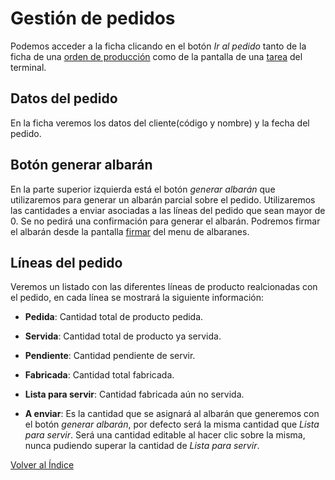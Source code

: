 # Gestión de pedidos

Podemos acceder a la ficha clicando en el botón *Ir al pedido* tanto de la ficha de una [orden de producción](../ordenesproduccion/index.md) como de la pantalla de una [tarea](../gestiontareas/index.md) del terminal.

## Datos del pedido

En la ficha veremos los datos del cliente(código y nombre) y la fecha del pedido.

## Botón generar albarán

En la parte superior izquierda está el botón *generar albarán* que utilizaremos para generar un albarán parcial sobre el pedido. Utilizaremos las cantidades a enviar asociadas a las líneas del pedido que sean mayor de 0. Se no pedirá una confirmación para generar el albarán. Podremos firmar el albarán desde la pantalla [firmar](../firmaalbaranes/index.md) del menu de albaranes.
 
## Líneas del pedido

Veremos un listado con las diferentes líneas de producto realcionadas con el pedido, en cada línea se mostrará la siguiente información:

- **Pedida**: Cantidad total de producto pedida.

- **Servida**: Cantidad total de producto ya servida.

- **Pendiente**: Cantidad pendiente de servir.

- **Fabricada**: Cantidad total fabricada.

- **Lista para servir**: Cantidad fabricada aún no servida.

- **A enviar**: Es la cantidad que se asignará al albarán que generemos con el botón *generar albarán*, por defecto será la misma cantidad que *Lista para servir*. Será una cantidad editable al hacer clic sobre la misma, nunca pudiendo superar la cantidad de *Lista para servir*.


[Volver al Índice](../index.md)
